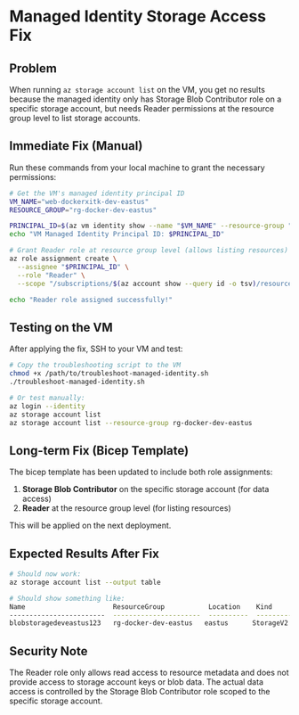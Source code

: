 # Managed Identity Storage Access Fix

## Problem
When running `az storage account list` on the VM, you get no results because the managed identity only has Storage Blob Contributor role on a specific storage account, but needs Reader permissions at the resource group level to list storage accounts.

## Immediate Fix (Manual)

Run these commands from your local machine to grant the necessary permissions:

```bash
# Get the VM's managed identity principal ID
VM_NAME="web-dockerxitk-dev-eastus"
RESOURCE_GROUP="rg-docker-dev-eastus"

PRINCIPAL_ID=$(az vm identity show --name "$VM_NAME" --resource-group "$RESOURCE_GROUP" --query principalId -o tsv)
echo "VM Managed Identity Principal ID: $PRINCIPAL_ID"

# Grant Reader role at resource group level (allows listing resources)
az role assignment create \
  --assignee "$PRINCIPAL_ID" \
  --role "Reader" \
  --scope "/subscriptions/$(az account show --query id -o tsv)/resourceGroups/$RESOURCE_GROUP"

echo "Reader role assigned successfully!"
```

## Testing on the VM

After applying the fix, SSH to your VM and test:

```bash
# Copy the troubleshooting script to the VM
chmod +x /path/to/troubleshoot-managed-identity.sh
./troubleshoot-managed-identity.sh

# Or test manually:
az login --identity
az storage account list
az storage account list --resource-group rg-docker-dev-eastus
```

## Long-term Fix (Bicep Template)

The bicep template has been updated to include both role assignments:

1. **Storage Blob Contributor** on the specific storage account (for data access)
2. **Reader** at the resource group level (for listing resources)

This will be applied on the next deployment.

## Expected Results After Fix

```bash
# Should now work:
az storage account list --output table

# Should show something like:
Name                      ResourceGroup           Location    Kind         AccessTier
------------------------  ----------------------  ----------  -----------  ------------
blobstoragedeveastus123   rg-docker-dev-eastus   eastus      StorageV2    Hot
```

## Security Note

The Reader role only allows read access to resource metadata and does not provide access to storage account keys or blob data. The actual data access is controlled by the Storage Blob Contributor role scoped to the specific storage account.
